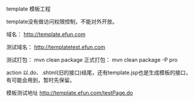 template
	模板工程
	
template没有做访问权限控制，不能对外开放。

域名：
	http://template.efun.com
	
测试域名：
http://templatetest.efun.com

测试打包：
	mvn clean package
正式打包：
	mvn clean package -P pro
	

action
	以.do、.shtml(旧的接口)结尾，还有template.jsp也是生成模板的接口，有可能会用到，暂时先保留。
	
模板测试地址
	http://template.efun.com/testPage.do